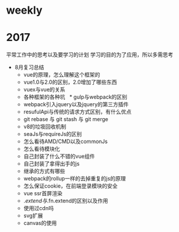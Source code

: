 # weekly
# 2017
平常工作中的思考以及要学习的计划
学习的目的为了应用，所以多需思考

* 8月复习总结  
   * vue的原理，怎么理解这个框架的
   * vue1.0与2.0的区别，2.0增加了哪些东西
   * vuex与vue的关系
   * 各种框架的各种坑
   * gulp与webpack的区别
   * webpack引入jquery以及jquery的第三方插件
   * resufulApi与传统的请求方式区别，有什么优点
   * git rebase 与 git stash 与 git merge
   * v8的垃圾回收机制
   * seaJs与requireJs的区别
   * 怎么看待AMD/CMD以及commonJs
   * 怎么看待模块化
   * 自己封装了什么不错的vue组件
   * 自己封装了拿得出手的js
   * 继承的方式有哪些
   * webpack的rollup一样的去掉重复的js的原理
   * 怎么保证cookie，在前端登录模块的安全
   * vue ssr首屏渲染
   * $.extend与$.fn.extend的区别以及作用
   * 使用过cdn吗
   * svg扩展
   * canvas的使用
